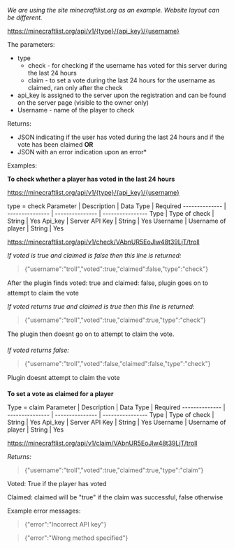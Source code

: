 *We are using the site minecraftlist.org as an example. Website layout can be different.*

https://minecraftlist.org/api/v1/{type}/{api_key}/{username}

The parameters:
* type 
    * check - for checking if the username has voted for this server during the last 24 hours
    * claim - to set a vote during the last 24 hours for the username as claimed, ran only after the check
* api_key is assigned to the server upon the registration and can be found on the server page (visible to the owner only)
* Username - name of the player to check

Returns: 
* JSON indicating if the user has voted during the last 24 hours and if the vote has been claimed **OR** 
* JSON with an error indication upon an error*

Examples:

**To check whether a player has voted in the last 24 hours**


https://minecraftlist.org/api/v1/{type}/{api_key}/{username}

type = check
Parameter | Description | Data Type | Required
-------------- | --------------- | --------------- | ----------------
Type | Type of check | String | Yes
Api_key | Server API Key | String | Yes
Username | Username of player | String | Yes

https://minecraftlist.org/api/v1/check/VAbnUR5EoJlw48t39LjT/troll

*If voted is true and claimed is false then this line is returned:*

> {"username":"troll","voted":true,"claimed":false,"type":"check"}

After the plugin finds voted: true and claimed: false, plugin goes on to attempt to claim the vote

*If voted returns true and claimed is true then this line is returned:*
> {"username":"troll","voted":true,"claimed":true,"type":"check"}

The plugin then doesnt go on to attempt to claim the vote.

*If voted returns false:*
> {"username":"troll","voted":false,"claimed":false,"type":"check"}

Plugin doesnt attempt to claim the vote

**To set a vote as claimed for a player**

Type = claim
Parameter | Description | Data Type | Required
-------------- | --------------- | --------------- | ----------------
Type | Type of check | String | Yes
Api_key | Server API Key | String | Yes
Username | Username of player | String | Yes

https://minecraftlist.org/api/v1/claim/VAbnUR5EoJlw48t39LjT/troll

*Returns:*
> {"username":"troll","voted":true,"claimed":true,"type":"claim"}

Voted:
True if the player has voted

Claimed:
claimed will be "true" if the claim was successful, false otherwise

Example error messages:
>{"error":"Incorrect API key"}

>{"error":"Wrong method specified"}
